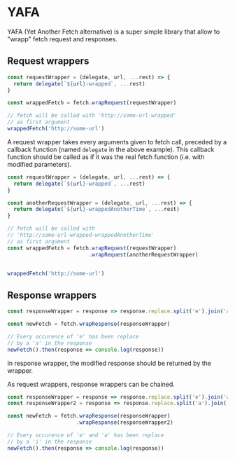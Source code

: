 # YAFA
YAFA (Yet Another Fetch alternative) is a super simple library that allow to "wrapp" fetch request and responses.

## Request wrappers
```js
const requestWrapper = (delegate, url, ...rest) => {
  return delegate(`${url}-wrapped`, ...rest)
}

const wrappedFetch = fetch.wrapRequest(requestWrapper)

// fetch will be called with 'http://some-url-wrapped'
// as first argument
wrappedFetch('http://some-url')
```

A request wrapper takes every arguments given to fetch call, preceded by a callback function (named `delegate` in the above example). This callback function should be called as if it was the real fetch function (i.e. with modified parameters).


```js
const requestWrapper = (delegate, url, ...rest) => {
  return delegate(`${url}-wrapped`, ...rest)
}

const anotherRequestWrapper = (delegate, url, ...rest) => {
  return delegate(`${url}-wrappedAnotherTime`, ...rest)
}

// fetch will be called with
// 'http://some-url-wrapped-wrappedAnotherTime'
// as first argument
const wrappedFetch = fetch.wrapRequest(requestWrapper)
                          .wrapRequest(anotherRequestWrapper)


wrappedFetch('http://some-url')
```
## Response wrappers

```js
const responseWrapper = response => response.replace.split('e').join('a')

const newFetch = fetch.wrapResponse(responseWrapper)

// Every occurence of 'e' has been replace
// by a 'a' in the response
newFetch().then(response => console.log(response))
```

In response wrapper, the modified response should be returned by the wrapper.

As request wrappers, response wrappers can be chained.

```js
const responseWrapper = response => response.replace.split('e').join('a')
const responseWrapper2 = response => response.replace.split('a').join('i')

const newFetch = fetch.wrapResponse(responseWrapper)
                      .wrapResponse(responseWrapper2)

// Every occurence of 'e' and 'a' has been replace
// by a 'i' in the response
newFetch().then(response => console.log(response))
```
